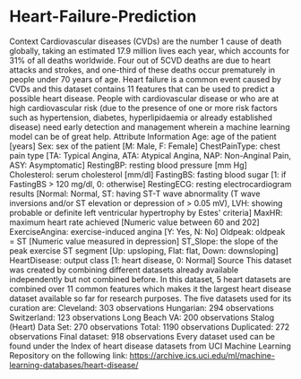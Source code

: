 # Heart-Failure-Prediction
Context Cardiovascular diseases (CVDs) are the number 1 cause of death globally, taking an estimated 17.9 million lives each year, which accounts for 31% of all deaths worldwide. Four out of 5CVD deaths are due to heart attacks and strokes, and one-third of these deaths occur prematurely in people under 70 years of age. Heart failure is a common event caused by CVDs and this dataset contains 11 features that can be used to predict a possible heart disease.  People with cardiovascular disease or who are at high cardiovascular risk (due to the presence of one or more risk factors such as hypertension, diabetes, hyperlipidaemia or already established disease) need early detection and management wherein a machine learning model can be of great help.  Attribute Information Age: age of the patient [years] Sex: sex of the patient [M: Male, F: Female] ChestPainType: chest pain type [TA: Typical Angina, ATA: Atypical Angina, NAP: Non-Anginal Pain, ASY: Asymptomatic] RestingBP: resting blood pressure [mm Hg] Cholesterol: serum cholesterol [mm/dl] FastingBS: fasting blood sugar [1: if FastingBS > 120 mg/dl, 0: otherwise] RestingECG: resting electrocardiogram results [Normal: Normal, ST: having ST-T wave abnormality (T wave inversions and/or ST elevation or depression of > 0.05 mV), LVH: showing probable or definite left ventricular hypertrophy by Estes' criteria] MaxHR: maximum heart rate achieved [Numeric value between 60 and 202] ExerciseAngina: exercise-induced angina [Y: Yes, N: No] Oldpeak: oldpeak = ST [Numeric value measured in depression] ST_Slope: the slope of the peak exercise ST segment [Up: upsloping, Flat: flat, Down: downsloping] HeartDisease: output class [1: heart disease, 0: Normal] Source This dataset was created by combining different datasets already available independently but not combined before. In this dataset, 5 heart datasets are combined over 11 common features which makes it the largest heart disease dataset available so far for research purposes. The five datasets used for its curation are:  Cleveland: 303 observations Hungarian: 294 observations Switzerland: 123 observations Long Beach VA: 200 observations Stalog (Heart) Data Set: 270 observations Total: 1190 observations Duplicated: 272 observations  Final dataset: 918 observations  Every dataset used can be found under the Index of heart disease datasets from UCI Machine Learning Repository on the following link: https://archive.ics.uci.edu/ml/machine-learning-databases/heart-disease/ 
